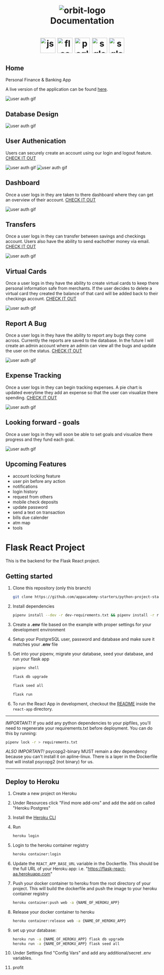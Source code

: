 <h1 align="center">
<img src="https://github.com/miguelcoria94/Orbit/blob/main/readme-images/Screen%20Shot%202021-01-06%20at%201.55.05%20PM.png" alt="orbit-logo">
<br>
  Documentation
</h1>
<h1 align="center">
  <img src="https://cdn.worldvectorlogo.com/logos/react.svg" alt="js-logo" width="50">
  <img src="https://i.ibb.co/d2HFVkR/kisspng-flask-by-example-web-framework-python-bottle-sebastian-estenssoro-5b6c0aa33b3b57-91701197153.png" alt="flask-logo" width="50">
  <img src="https://i.ibb.co/VpGfh8w/icons8-postgresql-96-1.png" alt="psql-logo" width="50">
  <img src="https://hakin9.org/wp-content/uploads/2019/08/connect-a-flask-app-to-a-mysql-database-with-sqlalchemy-and-pymysql.jpg" alt="sqlalchemy-logo" width="50">
  <img src="https://cdn.vox-cdn.com/thumbor/fbrTLtxuP2D29o8VJUaE-u3NKfU=/0x0:792x613/1200x800/filters:focal(300x237:426x363)/cdn.vox-cdn.com/uploads/chorus_image/image/59850273/Docker_logo_011.0.png" alt="sqlalchemy-logo" width="50">
</h1>

## Home

Personal Finance & Banking App
<br>

A live version of the application can be found [here](https://orbit-banking.herokuapp.com/).

![user auth gif](https://github.com/miguelcoria94/Orbit/blob/main/readme-images/homepage.png)

## Database Design

![user auth gif](https://github.com/miguelcoria94/Orbit/blob/main/readme-images/drawSQL-export-2021-01-19_08_58.png)

## User Authenication

Users can securely create an account using our login and logout feature.  [CHECK IT OUT](https://github.com/miguelcoria94/Orbit/tree/main/react-app/src/components/auth)

![user auth gif](https://github.com/miguelcoria94/Orbit/blob/main/readme-images/login.png)
![user auth gif](https://github.com/miguelcoria94/Orbit/blob/main/readme-images/signup.png)

## Dashboard

Once a user logs in they are taken to there dashboard where they can get an overview of their account. [CHECK IT OUT](https://github.com/miguelcoria94/Orbit/blob/main/react-app/src/components/Dashboard.js)

![user auth gif](https://github.com/miguelcoria94/Orbit/blob/main/readme-images/dashboard.png)

## Transfers

Once a user logs in they can transfer between savings and checkings account. Users also have the ability to send eachother money via email. [CHECK IT OUT](https://github.com/miguelcoria94/Orbit/blob/main/react-app/src/components/QuickPay.js)

![user auth gif](https://github.com/miguelcoria94/Orbit/blob/main/readme-images/transfers.png)

## Virtual Cards

Once a user logs in they have the ability to create virtual cards to keep there personal information safe from merchants. If the user decides to delete a virtual card they created the balance of that card will be added back to their checkings account. [CHECK IT OUT](https://github.com/miguelcoria94/Orbit/blob/main/react-app/src/components/VirtualCardForm.js)

![user auth gif](https://github.com/miguelcoria94/Orbit/blob/main/readme-images/vc.png)

## Report A Bug

Once a user logs in they have the ability to report any bugs they come across. Currently the reports are saved to the database. In the future I will create an admin account where an admin can view all the bugs and update the user on the status. [CHECK IT OUT](https://github.com/miguelcoria94/Orbit/blob/main/react-app/src/components/BugReport.js)

![user auth gif](https://github.com/miguelcoria94/Orbit/blob/main/readme-images/bug.png)

## Expense Tracking

Once a user logs in they can begin tracking expenses. A pie chart is updated everytime they add an expense so that the user can visualize there spending. [CHECK IT OUT](https://github.com/miguelcoria94/Orbit/blob/main/react-app/src/components/ExpenseTracking.js)

![user auth gif](https://github.com/miguelcoria94/Orbit/blob/main/readme-images/expenses.png)

## Looking forward - goals

Once a user logs in they will soon be able to set goals and visualize there progress and they fund each goal.

![user auth gif](https://github.com/miguelcoria94/Orbit/blob/main/readme-images/goals.png)

## Upcoming Features

- account locking feature
- user pin before any action
- notifications
- login history
- request from others
- mobile check deposits
- update password
- send a text on transaction
- bills due calender
- atm map
- tools




# Flask React Project

This is the backend for the Flask React project.

## Getting started

1. Clone this repository (only this branch)

   ```bash
   git clone https://github.com/appacademy-starters/python-project-starter.git
   ```

2. Install dependencies

      ```bash
      pipenv install --dev -r dev-requirements.txt && pipenv install -r requirements.txt
      ```

3. Create a **.env** file based on the example with proper settings for your
   development environment
4. Setup your PostgreSQL user, password and database and make sure it matches your **.env** file

5. Get into your pipenv, migrate your database, seed your database, and run your flask app

   ```bash
   pipenv shell
   ```

   ```bash
   flask db upgrade
   ```

   ```bash
   flask seed all
   ```

   ```bash
   flask run
   ```

6. To run the React App in development, checkout the [README](./react-app/README.md) inside the `react-app` directory.

***
*IMPORTANT!*
   If you add any python dependencies to your pipfiles, you'll need to regenerate your requirements.txt before deployment.
   You can do this by running:

   ```bash
   pipenv lock -r > requirements.txt
   ```

*ALSO IMPORTANT!*
   psycopg2-binary MUST remain a dev dependency because you can't install it on apline-linux.
   There is a layer in the Dockerfile that will install psycopg2 (not binary) for us.
***

## Deploy to Heroku

1. Create a new project on Heroku
2. Under Resources click "Find more add-ons" and add the add on called "Heroku Postgres"
3. Install the [Heroku CLI](https://devcenter.heroku.com/articles/heroku-command-line)
4. Run

   ```bash
   heroku login
   ```

5. Login to the heroku container registry

   ```bash
   heroku container:login
   ```

6. Update the `REACT_APP_BASE_URL` variable in the Dockerfile.
   This should be the full URL of your Heroku app: i.e. "https://flask-react-aa.herokuapp.com"
7. Push your docker container to heroku from the root directory of your project.
   This will build the dockerfile and push the image to your heroku container registry

   ```bash
   heroku container:push web -a {NAME_OF_HEROKU_APP}
   ```

8. Release your docker container to heroku

   ```bash
   heroku container:release web -a {NAME_OF_HEROKU_APP}
   ```

9. set up your database:

   ```bash
   heroku run -a {NAME_OF_HEROKU_APP} flask db upgrade
   heroku run -a {NAME_OF_HEROKU_APP} flask seed all
   ```

10. Under Settings find "Config Vars" and add any additional/secret .env variables.

11. profit
